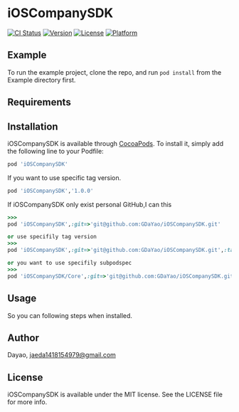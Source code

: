 # iOSCompanySDK

[![CI Status](https://img.shields.io/travis/GDaYao/iOSCompanySDK.svg?style=flat)](https://travis-ci.org/GDaYao/iOSCompanySDK)
[![Version](https://img.shields.io/cocoapods/v/iOSCompanySDK.svg?style=flat)](https://cocoapods.org/pods/iOSCompanySDK)
[![License](https://img.shields.io/cocoapods/l/iOSCompanySDK.svg?style=flat)](https://cocoapods.org/pods/iOSCompanySDK)
[![Platform](https://img.shields.io/cocoapods/p/iOSCompanySDK.svg?style=flat)](https://cocoapods.org/pods/iOSCompanySDK)

## Example

To run the example project, clone the repo, and run `pod install` from the Example directory first.

## Requirements

## Installation

iOSCompanySDK is available through [CocoaPods](https://cocoapods.org). To install
it, simply add the following line to your Podfile:

```ruby
pod 'iOSCompanySDK'
```
If you want to  use specific tag version.

```ruby
pod 'iOSCompanySDK','1.0.0'
```

If iOSCompanySDK only exist personal GitHub,I can this

```ruby
>>>
pod 'iOSCompanySDK',:git=>'git@github.com:GDaYao/iOSCompanySDK.git'

or use specifily tag version
>>>
pod 'iOSCompanySDK',:git=>'git@github.com:GDaYao/iOSCompanySDK.git',:tag=>'<tag name>',:branch => '<branchName>'

or you want to use specifily subpodspec
>>>
pod 'iOSCompanySDK/Core',:git=>'git@github.com:GDaYao/iOSCompanySDK.git',:tag=>'<tag name>',:branch => '<branchName>'
```

## Usage

So you can following steps when installed.




## Author

Dayao, jaeda1418154979@gmail.com

## License

iOSCompanySDK is available under the MIT license. See the LICENSE file for more info.
